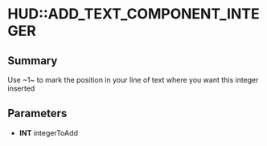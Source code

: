 # HUD::ADD_TEXT_COMPONENT_INTEGER

## Summary
Use ~1~ to mark the position in your line of text where you want this integer inserted

## Parameters
* **INT** integerToAdd
